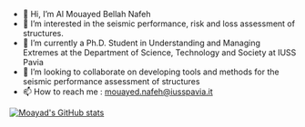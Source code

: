 - 👋 Hi, I’m Al Mouayed Bellah Nafeh
- 👀 I’m interested in the seismic performance, risk and loss assessment of structures.
- 🌱 I’m currently a Ph.D. Student in Understanding and Managing Extremes at the Department of Science, Technology and Society at IUSS Pavia 
- 💞️ I’m looking to collaborate on developing tools and methods for the seismic performance assessment of structures
- 📫 How to reach me : mouayed.nafeh@iusspavia.it

[![Moayad's GitHub stats](https://github-readme-stats.vercel.app/api?username=moayadnafeaa&show_icons=true&theme=default)](https://github.com/anuraghazra/github-readme-stats)

<!---
moayadnafeaa/moayadnafeaa is a ✨ special ✨ repository because its `README.md` (this file) appears on your GitHub profile.
You can click the Preview link to take a look at your changes.
--->
